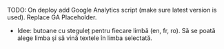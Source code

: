 TODO: On deploy add Google Analytics script (make sure latest version is used).
      Replace GA Placeholder.

<!-- Global site tag (gtag.js) - Google Analytics -->
<script async src="https://www.googletagmanager.com/gtag/js?id=UA-172115546-1"></script>
<script>
  window.dataLayer = window.dataLayer || [];
  function gtag(){dataLayer.push(arguments);}
  gtag('js', new Date());
  gtag( 'config', 'UA-172115546-1' );
</script>

* Idee: butoane cu steguleț pentru fiecare limbă (en, fr, ro). Să se poată alege limba și să vină textele în limba selectată.
